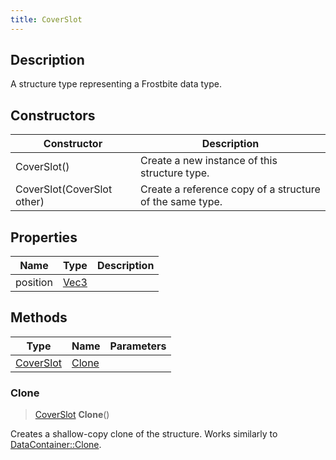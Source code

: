 ```yaml
---
title: CoverSlot
---
```

## Description

A structure type representing a Frostbite data type.

## Constructors

| Constructor                | Description                                              |
| -------------------------- | -------------------------------------------------------- |
| CoverSlot()                | Create a new instance of this structure type.            |
| CoverSlot(CoverSlot other) | Create a reference copy of a structure of the same type. |

## Properties

| Name     | Type                              | Description |
| -------- | --------------------------------- | ----------- |
| position | [Vec3](/vext/ref/shared/class/vec3) |             |

## Methods

| Type                   | Name            | Parameters |
| ---------------------- | --------------- | ---------- |
| [CoverSlot](CoverSlot) | [Clone](#clone) |            |

### Clone

> [CoverSlot](CoverSlot) **Clone**()

Creates a shallow-copy clone of the structure. Works similarly to [DataContainer::Clone](/vext/ref/shared/class/datacontainer#clone).
